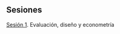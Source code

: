 ## Sesiones


[Sesión 1](https://rojasirvin.github.io/EPS2020/sesiones/s1/sesion1.html#1). Evaluación, diseño y econometría
<!---commented
-->
